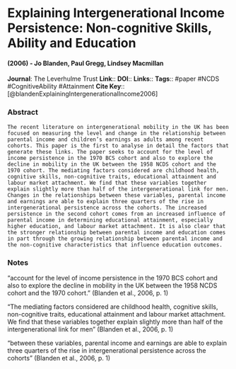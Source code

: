 # Explaining Intergenerational Income Persistence: Non-cognitive Skills, Ability and Education
#### (2006) - Jo Blanden, Paul Gregg, Lindsey Macmillan
**Journal**: The Leverhulme Trust
**Link**:: 
**DOI**:: 
**Links**:: 
**Tags**:: #paper #NCDS #CognitiveAbility #Attainment 
**Cite Key**:: [@blandenExplainingIntergenerationalIncome2006]

### Abstract

```
The recent literature on intergenerational mobility in the UK has been focused on measuring the level and change in the relationship between parental income and children’s earnings as adults among recent cohorts. This paper is the first to analyse in detail the factors that generate these links. The paper seeks to account for the level of income persistence in the 1970 BCS cohort and also to explore the decline in mobility in the UK between the 1958 NCDS cohort and the 1970 cohort. The mediating factors considered are childhood health, cognitive skills, non-cognitive traits, educational attainment and labour market attachment. We find that these variables together explain slightly more than half of the intergenerational link for men. Changes in the relationships between these variables, parental income and earnings are able to explain three quarters of the rise in intergenerational persistence across the cohorts. The increased persistence in the second cohort comes from an increased influence of parental income in determining educational attainment, especially higher education, and labour market attachment. It is also clear that the stronger relationship between parental income and education comes in part through the growing relationship between parental income and the non-cognitive characteristics that influence education outcomes.
```

### Notes

“account for the level of income persistence in the 1970 BCS cohort and also to explore the decline in mobility in the UK between the 1958 NCDS cohort and the 1970 cohort.” (Blanden et al., 2006, p. 1)

“The mediating factors considered are childhood health, cognitive skills, non-cognitive traits, educational attainment and labour market attachment. We find that these variables together explain slightly more than half of the intergenerational link for men” (Blanden et al., 2006, p. 1)

“between these variables, parental income and earnings are able to explain three quarters of the rise in intergenerational persistence across the cohorts” (Blanden et al., 2006, p. 1)